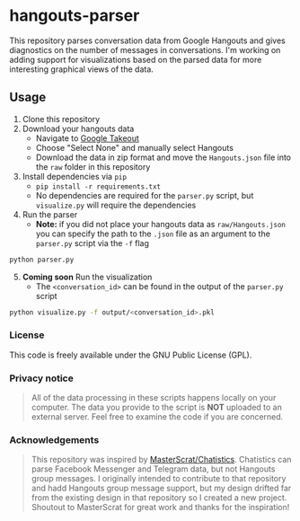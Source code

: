 # hangouts-parser

This repository parses conversation data from Google Hangouts and gives
diagnostics on the number of messages in conversations. I'm working on adding
support for visualizations based on the parsed data for more interesting
graphical views of the data.


## Usage
1. Clone this repository
2. Download your hangouts data
    + Navigate to [Google Takeout](https://takeout.google.com/settings/takeout)
    + Choose "Select None" and manually select Hangouts
    + Download the data in zip format and move the `Hangouts.json` file into the `raw` folder in this repository
3. Install dependencies via `pip`
    + `pip install -r requirements.txt`
    + No dependencies are required for the `parser.py` script, but `visualize.py` will require the dependencies
4. Run the parser
    + **Note:** if you did not place your hangouts data as `raw/Hangouts.json` you can specify the path to the `.json` file as an argument to the `parser.py` script via the `-f` flag
```bash
python parser.py
```
5. **Coming soon** Run the visualization
    + The `<conversation_id>` can be found in the output of the `parser.py`
      script
```bash
python visualize.py -f output/<conversation_id>.pkl
```

### License
This code is freely available under the GNU Public License (GPL).

### Privacy notice
> All of the data processing in these scripts happens locally on your computer. The data you provide to the script is **NOT** uploaded to an external server. Feel free to examine the code if you are concerned.

### Acknowledgements
> This repository was inspired by [MasterScrat/Chatistics](https://github.com/MasterScrat/Chatistics). Chatistics can parse Facebook Messenger and Telegram data, but not Hangouts group messages. I originally intended to contribute to that repository and hadd Hangouts group message support, but my design drifted far from the existing design in that repository so I created a new project. Shoutout to MasterScrat for great work and thanks for the inspiration!
